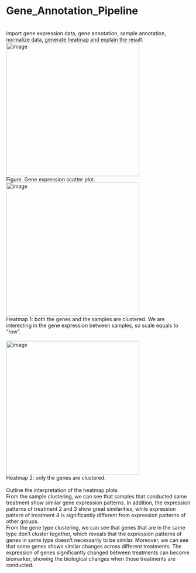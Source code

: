 # Gene_Annotation_Pipeline
<br>import gene expression data, gene annotation, sample annotation, normalize data, generate heatmap and explain the result.
<br>
<img width="364" alt="image" src="https://github.com/Christina002128/Gene_Annotation_Pipeline/assets/115002249/3e8b31f4-ef37-49c1-9972-8e54cba0a4a3">
<br>Figure. Gene expression scatter plot.
<br>
<img width="364" alt="image" src="https://github.com/Christina002128/Gene_Annotation_Pipeline/assets/115002249/bb06ea7e-40dc-4538-9fc3-7f84c6220910">
<br>
Heatmap 1: both the genes and the samples are clustered. We are interesting in the gene expression between samples, so scale equals to “row”.
<br>
<br>
<img width="364" alt="image" src="https://github.com/Christina002128/Gene_Annotation_Pipeline/assets/115002249/9638ad1b-9e3d-4504-a712-373beec0459e">
<br>
Heatmap 2: only the genes are clustered.
<br>
<br>
Outline the interpretation of the heatmap plots
<br>
From the sample clustering, we can see that samples that conducted same treatment show similar gene expression patterns. In addition, the expression patterns of treatment 2 and 3 show great similarities, while expression pattern of treatment 4 is significantly different from expression patterns of other groups.
<br>
From the gene type clustering, we can see that genes that are in the same type don’t cluster together, which reveals that the expression patterns of genes in same type doesn’t necessarily to be similar. Moreover, we can see that some genes shows similar changes across different treatments. The expression of genes significantly changed between treatments can become biomarker, showing the biological changes when those treatments are conducted.
